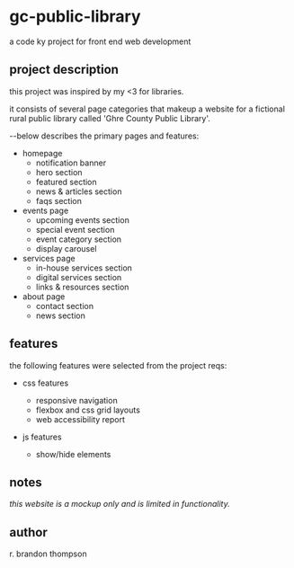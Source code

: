 # gc-public-library
a code ky project for front end web development

## project description
this project was inspired by my <3 for libraries.

it consists of several page categories that makeup a website
for a fictional rural public library called 
'Ghre County Public Library'.

--below describes the primary pages and features:

- homepage
  - notification banner
  - hero section
  - featured section
  - news & articles section
  - faqs section
- events page
  - upcoming events section
  - special event section
  - event category section
  - display carousel
- services page
  - in-house services section
  - digital services section
  - links & resources section
- about page
  - contact section
  - news section

## features
the following features were selected from the project reqs:

- css features
  - responsive navigation
  - flexbox and css grid layouts
  - web accessibility report

- js features
  - show/hide elements

## notes
*this website is a mockup only and is limited in functionality.*

## author
r. brandon thompson



